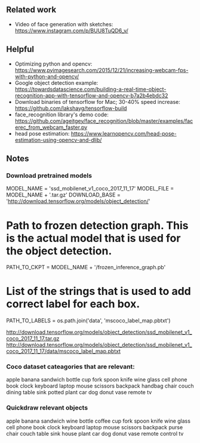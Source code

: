 

## Related work

* Video of face generation with sketches: https://www.instagram.com/p/BUU8TuQD6_v/


## Helpful

* Optimizing python and opencv: https://www.pyimagesearch.com/2015/12/21/increasing-webcam-fps-with-python-and-opencv/
* Google object detection example: https://towardsdatascience.com/building-a-real-time-object-recognition-app-with-tensorflow-and-opencv-b7a2b4ebdc32
* Download binaries of tensorflow for Mac; 30-40% speed increase: https://github.com/lakshayg/tensorflow-build
* face_recognition library's demo code: https://github.com/ageitgey/face_recognition/blob/master/examples/facerec_from_webcam_faster.py
* head pose estimation: https://www.learnopencv.com/head-pose-estimation-using-opencv-and-dlib/

## Notes

### Download pretrained models

MODEL_NAME = 'ssd_mobilenet_v1_coco_2017_11_17'
MODEL_FILE = MODEL_NAME + '.tar.gz'
DOWNLOAD_BASE = 'http://download.tensorflow.org/models/object_detection/'

# Path to frozen detection graph. This is the actual model that is used for the object detection.
PATH_TO_CKPT = MODEL_NAME + '/frozen_inference_graph.pb'

# List of the strings that is used to add correct label for each box.
PATH_TO_LABELS = os.path.join('data', 'mscoco_label_map.pbtxt')


http://download.tensorflow.org/models/object_detection/ssd_mobilenet_v1_coco_2017_11_17.tar.gz
http://download.tensorflow.org/models/object_detection/ssd_mobilenet_v1_coco_2017_11_17/data/mscoco_label_map.pbtxt

### Coco dataset cateagories that are relevant:

apple
banana
sandwich
bottle
cup
fork
spoon
knife
wine glass
cell phone
book
clock
keyboard
laptop
mouse
scissors
backpack
handbag
chair
couch
dining table
sink
potted plant
car
dog
donut
vase
remote
tv



### Quickdraw relevant objects

apple
banana
sandwich
wine bottle
coffee cup
fork
spoon
knife
wine glass
cell phone
book
clock
keyboard
laptop
mouse
scissors
backpack
purse
chair
couch
table
sink
house plant
car
dog
donut
vase
remote control
tv

